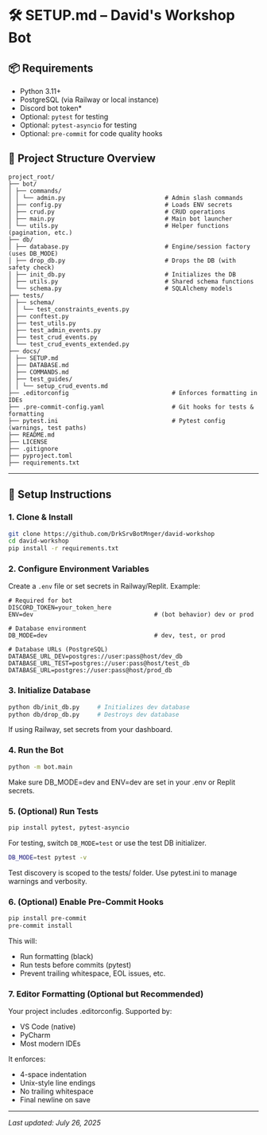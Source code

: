# 🛠️ SETUP.md – David's Workshop Bot

## 📦 Requirements

* Python 3.11+
* PostgreSQL (via Railway or local instance)
* Discord bot token* 
* Optional: `pytest` for testing
* Optional: `pytest-asyncio` for testing
* Optional: `pre-commit` for code quality hooks

## 📁 Project Structure Overview

```
project_root/
├── bot/
│ ├── commands/
│ │ └── admin.py                            # Admin slash commands
│ ├── config.py                             # Loads ENV secrets
│ ├── crud.py                               # CRUD operations
│ ├── main.py                               # Main bot launcher
│ └── utils.py                              # Helper functions (pagination, etc.)
├── db/
│ ├── database.py                           # Engine/session factory (uses DB_MODE)
│ ├── drop_db.py                            # Drops the DB (with safety check)
│ ├── init_db.py                            # Initializes the DB
│ ├── utils.py                              # Shared schema functions
│ └── schema.py                             # SQLAlchemy models
├── tests/
│ ├── schema/
│ │ └── test_constraints_events.py
│ ├── conftest.py
│ ├── test_utils.py
│ ├── test_admin_events.py
│ ├── test_crud_events.py
│ └── test_crud_events_extended.py
├── docs/
│ ├── SETUP.md
│ ├── DATABASE.md
│ ├── COMMANDS.md
│ ├── test_guides/
│ │ └── setup_crud_events.md
├── .editorconfig                             # Enforces formatting in IDEs
├── .pre-commit-config.yaml                   # Git hooks for tests & formatting
├── pytest.ini                                # Pytest config (warnings, test paths)
├── README.md
├── LICENSE
├── .gitignore
├── pyproject.toml
├── requirements.txt
```

---

## 🚀 Setup Instructions

### 1. Clone & Install

```bash
git clone https://github.com/DrkSrvBotMnger/david-workshop
cd david-workshop
pip install -r requirements.txt
```

### 2. Configure Environment Variables

Create a `.env` file or set secrets in Railway/Replit.
Example:

```
# Required for bot
DISCORD_TOKEN=your_token_here
ENV=dev                                  # (bot behavior) dev or prod

# Database environment
DB_MODE=dev                              # dev, test, or prod

# Database URLs (PostgreSQL)
DATABASE_URL_DEV=postgres://user:pass@host/dev_db
DATABASE_URL_TEST=postgres://user:pass@host/test_db
DATABASE_URL=postgres://user:pass@host/prod_db
```

### 3. Initialize Database

```bash
python db/init_db.py     # Initializes dev database
python db/drop_db.py     # Destroys dev database
```
If using Railway, set secrets from your dashboard.

### 4. Run the Bot

```bash
python -m bot.main
```
Make sure DB_MODE=dev and ENV=dev are set in your .env or Replit secrets.

### 5. (Optional) Run Tests

```bash
pip install pytest, pytest-asyncio
```
For testing, switch `DB_MODE=test` or use the test DB initializer.
```bash
DB_MODE=test pytest -v
```
Test discovery is scoped to the tests/ folder. Use pytest.ini to manage warnings and verbosity.

### 6. (Optional) Enable Pre-Commit Hooks

```bash
pip install pre-commit
pre-commit install
```
This will:
* Run formatting (black)
* Run tests before commits (pytest)
* Prevent trailing whitespace, EOL issues, etc.

### 7. Editor Formatting (Optional but Recommended)

Your project includes .editorconfig. Supported by:
* VS Code (native)
* PyCharm
* Most modern IDEs

It enforces:
* 4-space indentation
* Unix-style line endings
* No trailing whitespace
* Final newline on save

---

_Last updated: July 26, 2025_